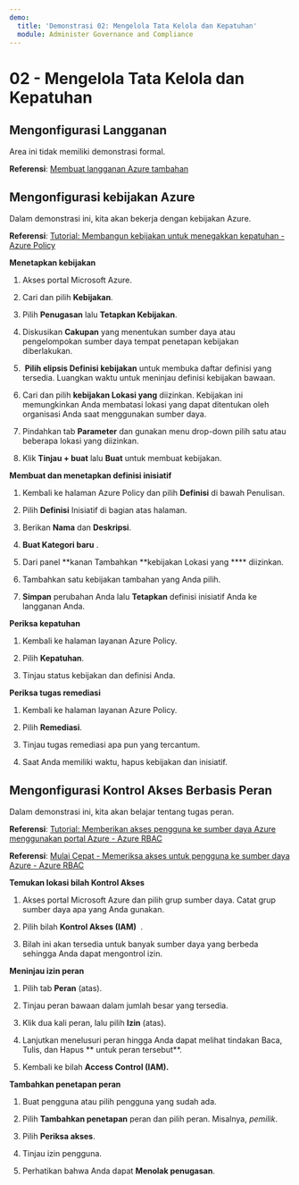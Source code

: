 ```yaml
---
demo:
  title: 'Demonstrasi 02: Mengelola Tata Kelola dan Kepatuhan'
  module: Administer Governance and Compliance
---
```


# 02 - Mengelola Tata Kelola dan Kepatuhan

## Mengonfigurasi Langganan

Area ini tidak memiliki demonstrasi formal. 

**Referensi**: [Membuat langganan Azure tambahan](https://docs.microsoft.com/azure/cost-management-billing/manage/create-subscription)

## Mengonfigurasi kebijakan Azure

Dalam demonstrasi ini, kita akan bekerja dengan kebijakan Azure.

**Referensi**: [Tutorial: Membangun kebijakan untuk menegakkan kepatuhan - Azure Policy](https://docs.microsoft.com/azure/governance/policy/tutorials/create-and-manage)

**Menetapkan kebijakan**

1.  Akses portal Microsoft Azure.

2.  Cari dan pilih **Kebijakan**.

3.  Pilih **Penugasan** lalu **Tetapkan Kebijakan**.

5.  Diskusikan **Cakupan** yang menentukan sumber daya atau pengelompokan sumber daya tempat penetapan kebijakan diberlakukan.

6.   **Pilih elipsis Definisi kebijakan** untuk membuka daftar definisi yang tersedia. Luangkan waktu untuk meninjau definisi kebijakan bawaan.

7.  Cari dan pilih **kebijakan Lokasi yang** diizinkan. Kebijakan ini memungkinkan Anda membatasi lokasi yang dapat ditentukan oleh organisasi Anda saat menggunakan sumber daya.

8.  Pindahkan tab **Parameter** dan gunakan menu drop-down pilih satu atau beberapa lokasi yang diizinkan.

9.  Klik **Tinjau + buat** lalu **Buat** untuk membuat kebijakan.

**Membuat dan menetapkan definisi inisiatif**

1.  Kembali ke halaman Azure Policy dan pilih **Definisi** di bawah Penulisan.

2.  Pilih **Definisi** Inisiatif di bagian atas halaman.

3.  Berikan **Nama** dan **Deskripsi**.

4.  **Buat Kategori baru** .

5.  Dari panel **kanan Tambahkan **kebijakan Lokasi yang **** diizinkan.

6.  Tambahkan satu kebijakan tambahan yang Anda pilih.

7.  **Simpan** perubahan Anda lalu **Tetapkan** definisi inisiatif Anda ke langganan Anda.

**Periksa kepatuhan**

1.  Kembali ke halaman layanan Azure Policy.

2.  Pilih **Kepatuhan**.

3.  Tinjau status kebijakan dan definisi Anda.

**Periksa tugas remediasi**

1.  Kembali ke halaman layanan Azure Policy.

2.  Pilih **Remediasi**.

3.  Tinjau tugas remediasi apa pun yang tercantum.

4. Saat Anda memiliki waktu, hapus kebijakan dan inisiatif. 

## Mengonfigurasi Kontrol Akses Berbasis Peran

Dalam demonstrasi ini, kita akan belajar tentang tugas peran.

**Referensi**: [Tutorial: Memberikan akses pengguna ke sumber daya Azure menggunakan portal Azure - Azure RBAC](https://docs.microsoft.com/azure/role-based-access-control/quickstart-assign-role-user-portal)

**Referensi**: [Mulai Cepat - Memeriksa akses untuk pengguna ke sumber daya Azure - Azure RBAC](https://docs.microsoft.com/azure/role-based-access-control/check-access)

**Temukan lokasi bilah Kontrol Akses**

1.  Akses portal Microsoft Azure dan pilih grup sumber daya. Catat grup sumber daya apa yang Anda gunakan.

2.  Pilih bilah **Kontrol Akses (IAM)**  .

3.  Bilah ini akan tersedia untuk banyak sumber daya yang berbeda sehingga Anda dapat mengontrol izin.

**Meninjau izin peran**

1.  Pilih tab **Peran** (atas).

1.  Tinjau peran bawaan dalam jumlah besar yang tersedia.

1.  Klik dua kali peran, lalu pilih **Izin** (atas).

1.  Lanjutkan menelusuri peran hingga Anda dapat melihat tindakan Baca, Tulis, dan Hapus ** untuk peran tersebut**.

1.  Kembali ke bilah **Access Control (IAM).** 

**Tambahkan penetapan peran**

1.  Buat pengguna atau pilih pengguna yang sudah ada.

1.  Pilih **Tambahkan penetapan** peran dan pilih peran. Misalnya, *pemilik*.

1.  Pilih **Periksa akses**.

1.  Tinjau izin pengguna.

1.  Perhatikan bahwa Anda dapat **Menolak penugasan**.
